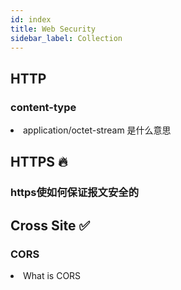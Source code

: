 ```yaml
---
id: index
title: Web Security
sidebar_label: Collection
---
```


## HTTP
### content-type
<li class="custom-light">application/octet-stream 是什么意思</li>


## HTTPS 🔥
### https使如何保证报文安全的



## Cross Site ✅
### CORS
<li class="custom-light">What is CORS</li>


